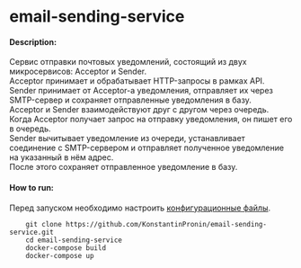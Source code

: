 # email-sending-service

#### Description:
Сервис отправки почтовых уведомлений, состоящий из двух микросервисов: Acceptor и Sender.  
Acceptor принимает и обрабатывает HTTP-запросы в рамках API.  
Sender принимает от Acceptor-а уведомления, отправляет их через SMTP-сервер и сохраняет отправленные уведомления в базу.  
Acceptor и Sender взаимодействуют друг с другом через очередь. Когда Acceptor получает запрос на отправку уведомления, он пишет его в очередь.  
Sender вычитывает уведомление из очереди, устанавливает соединение с SMTP-сервером и отправляет полученное уведомление на указанный в нём адрес.  
После этого сохраняет отправленное уведомление в базу.

#### How to run:
Перед запуском необходимо настроить [конфигурационные файлы](./conf).

```shell script
    git clone https://github.com/KonstantinPronin/email-sending-service.git
    cd email-sending-service
    docker-compose build
    docker-compose up
```